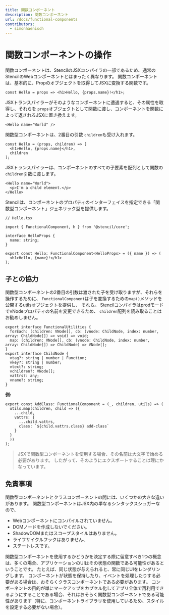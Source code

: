 ```yaml
---
title: 関数コンポーネント
description: 関数コンポーネント
url: /docs/functional-components
contributors:
  - simonhaenisch
---
```


# 関数コンポーネントの操作

関数コンポーネントは、StencilのJSXコンパイラの一部であるため、通常のStencilのWebコンポーネントとはまったく異なります。 関数コンポーネントは、基本的に、Propのオブジェクトを取得してJSXに変換する関数です。

```tsx
const Hello = props => <h1>Hello, {props.name}!</h1>;
```

JSXトランスパイラーがそのようなコンポーネントに遭遇すると、その属性を取得し、それらを `props`オブジェクトとして関数に渡し、コンポーネントを関数によって返されるJSXに置き換えます。

```tsx
<Hello name="World" />
```

関数型コンポーネントは、2番目の引数 `children`も受け入れます。

```tsx
const Hello = (props, children) => [
  <h1>Hello, {props.name}</h1>,
  children
];
```

JSXトランスパイラーは、コンポーネントのすべての子要素を配列として関数の `children`引数に渡します。

```tsx
<Hello name="World">
  <p>I'm a child element.</p>
</Hello>
```

Stencilは、コンポーネントのプロパティのインターフェイスを指定できる「関数型コンポーネント」ジェネリック型を提供します。

```tsx
// Hello.tsx

import { FunctionalComponent, h } from '@stencil/core';

interface HelloProps {
  name: string;
}

export const Hello: FunctionalComponent<HelloProps> = ({ name }) => (
  <h1>Hello, {name}!</h1>
);
```

## 子との協力

関数型コンポーネントの2番目の引数は渡された子を受け取りますが、それらを操作するために、 `FunctionalComponent`は子を変換するための` map() `メソッドを公開するutilsオブジェクトを提供し、 それら。 StencilコンパイラはprodモードでvNodeプロパティの名前を変更できるため、 `children`配列を読み取ることはお勧めしません。

```tsx
export interface FunctionalUtilities {
  forEach: (children: VNode[], cb: (vnode: ChildNode, index: number, array: ChildNode[]) => void) => void;
  map: (children: VNode[], cb: (vnode: ChildNode, index: number, array: ChildNode[]) => ChildNode) => VNode[];
}
export interface ChildNode {
  vtag?: string | number | Function;
  vkey?: string | number;
  vtext?: string;
  vchildren?: VNode[];
  vattrs?: any;
  vname?: string;
}
```

**例:**

```tsx
export const AddClass: FunctionalComponent = (_, children, utils) => (
  utils.map(children, child => ({
    ...child,
    vattrs: {
      ...child.vattrs,
      class: `${child.vattrs.class} add-class`
    }
  }
  ))
);
```

> JSXで関数型コンポーネントを使用する場合、その名前は大文字で始める必要があります。 したがって、そのようにエクスポートすることは理にかなっています。


## 免責事項

関数型コンポーネントとクラスコンポーネントの間には、いくつかの大きな違いがあります。 関数型コンポーネントはJSX内の単なるシンタックスシュガーなので、

* Webコンポーネントにコンパイルされていません。
* DOMノードを作成しないでください。
* ShadowDOMまたはスコープスタイルはありません。
* ライフサイクルフックはありません、
* ステートレスです。

関数型コンポーネントを使用するかどうかを決定する際に留意すべき1つの概念は、多くの場合、アプリケーションのUIはその状態の関数である可能性があるということです。 たとえば、同じ状態が与えられると、常に同じUIをレンダリングします。 コンポーネントが状態を保持したり、イベントを処理したりする必要がある場合は、おそらくクラスコンポーネントである必要があります。 コンポーネントの目的が単にマークアップをカプセル化してアプリ全体で再利用できるようにすることである場合、それはおそらく関数型コンポーネントである可能性があります（特に、コンポーネントライブラリを使用しているため、スタイルを設定する必要がない場合）。